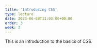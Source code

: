 ```yaml
---
title: 'Introducing CSS'
type: lecture
date: 2023-06-08T11:00:00+00:00
order: 3
week: 2
---
```


This is an introduction to the basics of CSS.
